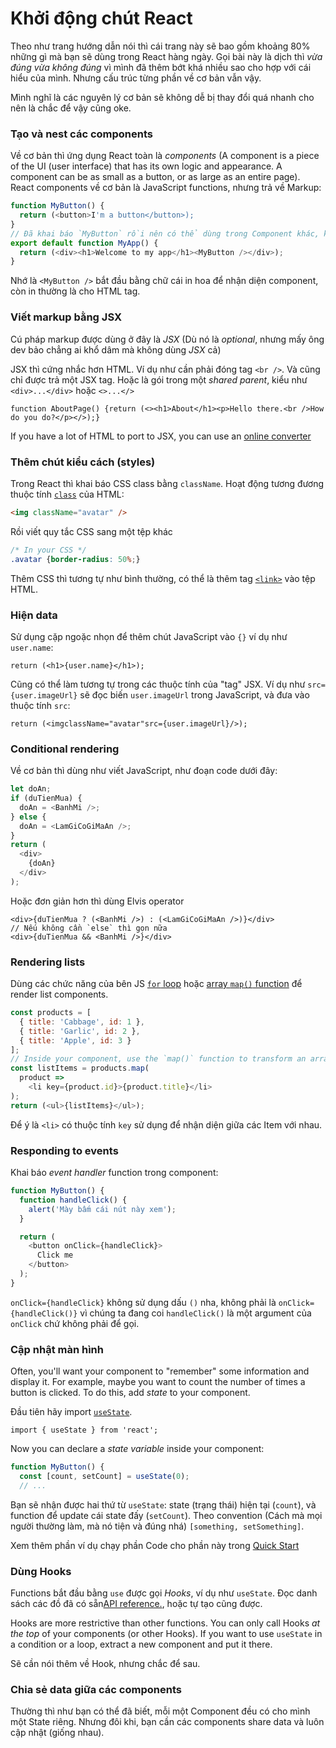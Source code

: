 # Khởi động chút React

Theo như trang hướng dẫn nói thì cái trang này sẽ bao gồm khoảng 80% những gì mà bạn sẽ dùng trong React hàng ngày. Gọi bài này là dịch thì *vừa đúng vừa không đúng* vì mình đã thêm bớt khá nhiều sao cho hợp với cái hiểu của mình. Nhưng cấu trúc từng phần về cơ bản vẫn vậy.

Mình nghĩ là các nguyên lý cơ bản sẽ không dễ bị thay đổi quá nhanh cho nên là chắc để vậy cũng oke.

### Tạo và nest các components

Về cơ bản thì ứng dụng React toàn là *components* (A component is a piece of the UI (user interface) that has its own logic and appearance. A component can be as small as a button, or as large as an entire page). React components về cơ bản là JavaScript functions, nhưng trả về Markup:

```js
function MyButton() {
  return (<button>I'm a button</button>);
}
// Đã khai báo `MyButton` rồi nên có thể dùng trong Component khác, kiểu như này:
export default function MyApp() {
  return (<div><h1>Welcome to my app</h1><MyButton /></div>);
}
```

Nhớ là `<MyButton />` bắt đầu bằng chữ cái in hoa để nhận diện component, còn in thường là cho HTML tag. 

### Viết markup bằng JSX

Cú pháp markup được dùng ở đây là *JSX* (Dù nó là *optional*, nhưng mấy ông dev bảo chẳng ai khổ dâm mà không dùng *JSX* cả)

JSX thì cứng nhắc hơn HTML. Ví dụ như cần phải đóng tag `<br />`. Và cũng chỉ được trả một JSX tag. Hoặc là gói trong một *shared parent*, kiểu như `<div>...</div>` hoặc `<>...</>` 

```
function AboutPage() {return (<><h1>About</h1><p>Hello there.<br />How do you do?</p></>);}
```

If you have a lot of HTML to port to JSX, you can use an [online converter](https://transform.tools/html-to-jsx)

### Thêm chút kiểu cách (styles)

Trong React thì khai báo CSS class bằng `className`. Hoạt động tương đương thuộc tính [`class`](https://developer.mozilla.org/en-US/docs/Web/HTML/Global_attributes/class) của HTML:

```html
<img className="avatar" />
```

Rồi viết quy tắc CSS sang một tệp khác

```css
/* In your CSS */
.avatar {border-radius: 50%;}
```

Thêm CSS thì tương tự như bình thường, có thể là thêm tag [`<link>`](https://developer.mozilla.org/en-US/docs/Web/HTML/Element/link) vào tệp HTML.

### Hiện data

Sử dụng cặp ngoặc nhọn để thêm chút JavaScript vào `{}` ví dụ như `user.name`:

```
return (<h1>{user.name}</h1>);
```

Cũng có thể làm tương tự trong các thuộc tính của "tag" JSX. Ví dụ như `src={user.imageUrl}` sẽ đọc biến `user.imageUrl` trong JavaScript, và đưa vào thuộc tính `src`:

```
return (<imgclassName="avatar"src={user.imageUrl}/>);
```

<!-- In the above example, `style={{}}` is not a special syntax, but a regular `{}` object inside the `style={ }` JSX curly braces. You can use the `style` attribute when your styles depend on JavaScript variables. -->

### Conditional rendering

Về cơ bản thì dùng như viết JavaScript, như đoạn code dưới đây:

```js
let doAn;
if (duTienMua) {
  doAn = <BanhMi />;
} else {
  doAn = <LamGiCoGiMaAn />; 
}
return (
  <div>
    {doAn}
  </div>
);
```
Hoặc đơn giản hơn thì dùng Elvis operator
```
<div>{duTienMua ? (<BanhMi />) : (<LamGiCoGiMaAn />)}</div>
// Nếu không cần `else` thì gọn nữa
<div>{duTienMua && <BanhMi />}</div>
```

### Rendering lists

Dùng các chức năng của bên JS [`for` loop](https://developer.mozilla.org/en-US/docs/Web/JavaScript/Reference/Statements/for) hoặc [array `map()` function](https://developer.mozilla.org/en-US/docs/Web/JavaScript/Reference/Global_Objects/Array/map) để render list components.


```js
const products = [
  { title: 'Cabbage', id: 1 },
  { title: 'Garlic', id: 2 },
  { title: 'Apple', id: 3 }
];
// Inside your component, use the `map()` function to transform an array of products into an array of `<li>` items:
const listItems = products.map(
  product =>
    <li key={product.id}>{product.title}</li>
);
return (<ul>{listItems}</ul>);

```

Để ý là `<li>` có thuộc tính `key` sử dụng để nhận diện giữa các Item với nhau.

### Responding to events

Khai báo *event handler* function trong component:

```js
function MyButton() {
  function handleClick() {
    alert('Mày bấm cái nút này xem');
  }

  return (
    <button onClick={handleClick}>
      Click me
    </button>
  );
}
```

`onClick={handleClick}` không sử dụng dấu `()` nha, không phải là `onClick={handleClick()}` vì chúng ta đang coi `handleClick()` là một argument của `onClick` chứ không phải để gọi. 

### Cập nhật màn hình

Often, you'll want your component to "remember" some information and display it. For example, maybe you want to count the number of times a button is clicked. To do this, add *state* to your component.

Đầu tiên hãy import [`useState`](https://react.dev/reference/react/useState).

```
import { useState } from 'react';
```

Now you can declare a *state variable* inside your component:

```js
function MyButton() {
  const [count, setCount] = useState(0);
  // ...
```

Bạn sẽ nhận được hai thứ từ `useState`: state (trạng thái) hiện tại (`count`), và function để update cái state đấy (`setCount`). Theo convention (Cách mà mọi người thường làm, mà nó tiện và đúng nhá) `[something, setSomething]`.

Xem thêm phần ví dụ chạy phần Code cho phần này trong [Quick Start](https://react.dev/learn#responding-to-events)

### Dùng Hooks

Functions bắt đầu bằng `use` được gọi *Hooks*, ví dụ như `useState`. Đọc danh sách các đồ đã có sẵn[API reference.](https://react.dev/reference/react), hoặc tự tạo cũng được.

Hooks are more restrictive than other functions. You can only call Hooks *at the top* of your components (or other Hooks). If you want to use `useState` in a condition or a loop, extract a new component and put it there.

Sẽ cần nói thêm về Hook, nhưng chắc để sau.

### Chia sẻ data giữa các components

Thường thì như bạn có thể đã biết, mỗi một Component đều có cho mình một State riêng. Nhưng đôi khi, bạn cần các components share data và luôn cập nhật (giống nhau).